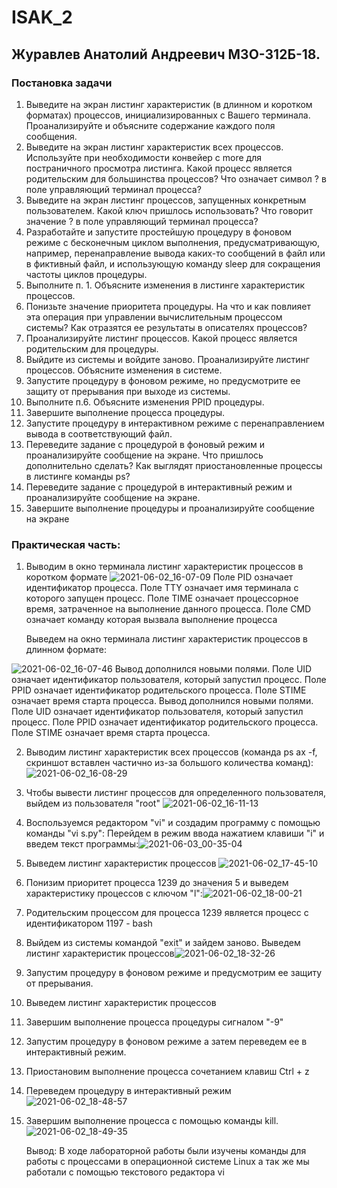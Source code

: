 
# ISAK_2

## Журавлев Анатолий Андреевич М3О-312Б-18.

### Постановка задачи

1. Выведите на экран листинг характеристик (в длинном и коротком форматах) процессов, инициализированных с Вашего терминала. Проанализируйте и объясните содержание каждого поля сообщения.
2. Выведите на экран листинг характеристик всех процессов. Используйте при необходимости конвейер с more для постраничного просмотра листинга. Какой процесс является родительским для большинства процессов? Что означает символ ? в поле управляющий терминал процесса?
3. Выведите на экран листинг процессов, запущенных конкретным пользователем. Какой ключ пришлось использовать? Что говорит значение ? в поле управляющий терминал процесса?
4. Разработайте и запустите простейшую процедуру в фоновом режиме с бесконечным циклом выполнения, предусматривающую, например, перенаправление вывода каких-то сообщений в файл или в фиктивный файл, и использующую команду sleep для сокращения частоты циклов процедуры.
5. Выполните п. 1. Объясните изменения в листинге характеристик процессов.
6. Понизьте значение приоритета процедуры. На что и как повлияет эта операция при управлении вычислительным процессом системы? Как отразятся ее результаты в описателях процессов?
7. Проанализируйте листинг процессов. Какой процесс является родительским для процедуры.
8. Выйдите из системы и войдите заново. Проанализируйте листинг процессов. Объясните изменения в системе.
9. Запустите процедуру в фоновом режиме, но предусмотрите ее защиту от прерывания при выходе из системы.
10. Выполните п.6. Объясните изменения PPID процедуры.
11. Завершите выполнение процесса процедуры.
12. Запустите процедуру в интерактивном режиме с перенаправлением вывода в соответствующий файл.
13. Переведите задание с процедурой в фоновый режим и проанализируйте сообщение на экране. Что пришлось дополнительно сделать? Как выглядят приостановленные процессы в листинге команды ps?
14. Переведите задание с процедурой в интерактивный режим и проанализируйте сообщение на экране.
15. Завершите выполнение процедуры и проанализируйте сообщение на экране

### Практическая часть:

1. Выводим в окно терминала листинг характеристик процессов в коротком формате ![2021-06-02_16-07-09](https://user-images.githubusercontent.com/67752728/121500121-b1f1b180-c9e6-11eb-81bf-c53f778bdebd.png)
Поле PID означает идентификатор процесса. Поле TTY означает имя терминала с которого запущен процесс. Поле TIME означает процессорное время, затраченное на выполнение данного процесса. Поле CMD означает команду которая вызвала выполнение процесса

   Выведем на окно терминала листинг характеристик процессов в длинном формате:

![2021-06-02_16-07-46](https://user-images.githubusercontent.com/67752728/121500307-db124200-c9e6-11eb-8134-eda772af678e.png)
Вывод дополнился новыми полями. Поле UID означает идентификатор пользователя, который запустил процесс. Поле PPID означает идентификатор родительского процесса. Поле STIME означает время старта процесса. Вывод дополнился новыми полями. Поле UID означает идентификатор пользователя, который запустил процесс. Поле PPID означает идентификатор родительского процесса. Поле STIME означает время старта процесса.

2. Выводим листинг характеристик всех процессов (команда ps ax -f, скриншот вставлен частично из-за большого количества команд):![2021-06-02_16-08-29](https://user-images.githubusercontent.com/67752728/121503148-76a4b200-c9e9-11eb-9b6f-529583527f6e.png)


  

3. Чтобы вывести листинг процессов для определенного пользователя, выйдем из пользователя "root" ![2021-06-02_16-11-13](https://user-images.githubusercontent.com/67752728/121500456-f9783d80-c9e6-11eb-86b4-6f01b61f28ae.png)

4. Воспользуемся редактором "vi" и создадим программу с помощью команды "vi s.py": Перейдем в режим ввода нажатием клавиши "i" и введем текст программы:![2021-06-03_00-35-04](https://user-images.githubusercontent.com/67752728/121503298-9c31bb80-c9e9-11eb-9282-6cd560847fb9.png)



5. Выведем листинг характеристик процессов
![2021-06-02_17-45-10](https://user-images.githubusercontent.com/67752728/121503357-ace23180-c9e9-11eb-9404-e33390738e96.png)


6. Понизим приоритет процесса 1239 до значения 5 и выведем характеристику процессов с ключом "l":![2021-06-02_18-00-21](https://user-images.githubusercontent.com/67752728/121503442-bec3d480-c9e9-11eb-96bf-b2cb0494e4cb.png)


7. Родительским процессом для процесса 1239 является процесс с идентификатором 1197 - bash

8. Выйдем из системы командой "exit" и зайдем заново. Выведем листинг характеристик процессов![2021-06-02_18-32-26](https://user-images.githubusercontent.com/67752728/121503739-04809d00-c9ea-11eb-9a04-5c450ca422d5.png)


9. Запустим процедуру в фоновом режиме и предусмотрим ее защиту от прерывания.

10. Выведем листинг характеристик процессов

11. Завершим выполнение процесса процедуры сигналом "-9"

12. Запустим процедуру в фоновом режиме а затем переведем ее в интерактивный режим. 

13. Приостановим выполнение процесса сочетанием клавиш Ctrl + z
14. Переведем процедуру в интерактивный режим![2021-06-02_18-48-57](https://user-images.githubusercontent.com/67752728/121504559-c89a0780-c9ea-11eb-9249-71003bb8802e.png)



15. Завершим выполнение процесса с помощью команды kill.
![2021-06-02_18-49-35](https://user-images.githubusercontent.com/67752728/121503953-3a258600-c9ea-11eb-8ed7-381074540af3.png)

    Вывод: В ходе лабораторной работы были изучены команды для работы с процессами в операционной системе Linux а так же мы работали с помощью текстового редактора vi
